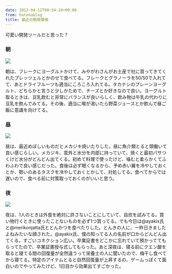 ```yaml
---
date: 2012-04-12T00:34:24+09:00
from: hatenablog
title: 最近の開発環境
---
```


<p>可愛い開発ツールだと思った？</p>

<div class="section">
    <h3>朝</h3>
    <p><img src="http://dl.dropbox.com/u/5978869/image/20120412_001443.png" class="frame"></p>
<p>朝は、フレークにヨーグルトかけて、みやがわさんがお土産で社に買ってきてくれたプレッツェルとかのせて食べてる。フレークとグラノーラを50/50で入れてて、あとドライフルーツも適当にころころ入れてる。タカナシのプレーンヨーグルト、どちらかと言うと少しかためで、チーズとか好きなので良い。ヨーグルト取るときは、豆乳飲むと非常にバランスが良いらしく、飲み物は牛乳の代わりに豆乳を飲んでみてる。その後、適当に喉が渇いたら野菜ジュースとか飲んで昼ご飯に意識を向けてる。</p>

</div>
<div class="section">
    <h3>昼</h3>
    <p><img src="http://dl.dropbox.com/u/5978869/image/20120412_000917.png" class="frame"></p>
<p>昼は、最近めぼしいものだとメカジキ焼いたりした。昼に魚介類とると頭働いて良い感じらしい。メカジキ、意外と水分を内部に持っていて、焼くと最初パサつくけど水分がどんどん出てくる。初めて料理で使ったけど、噛むと柔らかくてふわふわで良い感じだった。食後は必ず眠くなるから、予め赤い翼を冷やしておくとか、勢いのあるタスクを冷やしておくとかして、対処してる。食べてからでは遅いので、食べる前に対策取っておくのがいいと思う。</p>

</div>
<div class="section">
    <h3>夜</h3>
    <p><img src="http://dl.dropbox.com/u/5978869/image/20120412_004007.png" class="frame"></p>
<p>夜は、1人のときは外食を絶対に許さないことにしていて、自炊を試みてる。買い物行くときに使ったことないものを必ず1つ買ってる。でも今日は@ayakix氏と@merikonjatta氏ととんかつを食べたりした。とんきの人に、一昨日きましたよねみたいな顔された。@ayakix氏、僕の知ってる人の名前が口からどんどん出てくる。すごいコネクション広い。卒業証書をどこかに忘れていて預かっててもらってたので、卒業証書授与式してもらった。あと深夜は、寝る前にクエン酸を取ると寝てる間の回復量が全然違うって栄養士の人に聞いたので、梅干し食べてから寝てる。特定のアイテムとると自然回復量が上昇するの、ゲームっぽくて面白いのでやってみたけど、1日目から効果出てすごかった。</p>

</div>
